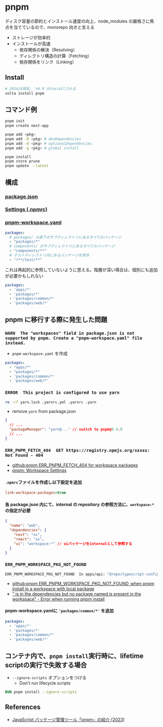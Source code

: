 # pnpm

ディスク容量の節約とインストール速度の向上、node_modules の厳格さに焦点を当てているので、monorepo 向きと言える

- ストレージが効率的
- インストールが高速
  - 依存関係の解決（Resolving）
  - ディレクトリ構造の計算（Fetching）
  - 依存関係をリンク（Linking）

## Install

```sh
# 2024/8現在、`v9.9`がinstallされる
volta install pnpm
```

## コマンド例

```sh
pnpm init
pnpm create next-app

pnpm add <pkg>
pnpm add -D <pkg> # devDependencies
pnpm add -O <pkg> # optionalDependencies
pnpm add -g <pkg> # global install

pnpm install
pnpm store prune
pnpm update --latest
```

## 構成

### [package.json](https://pnpm.io/package_json)

### [Settings (.npmrc)](https://pnpm.io/npmrc)

### [pnpm-workspace.yaml](https://pnpm.io/pnpm-workspace_yaml)

```yaml
packages:
  # packages/ の直下のサブディレクトリにあるすべてのパッケージ
  - "packages/*"
  # components/ のサブディレクトリにあるすべてのパッケージ
  - "components/**"
  # テストディレクトリ内にあるパッケージを除外
  - "!**/test/**"
```

これは再起的に参照していないように思える。階層が深い場合は、個別にも追加が必要かもしれない

```yaml
packages:
  - 'apps/*'
  - 'packages/*'
  - 'packages/common/*'
  - 'packages/web/*'
```

## pnpm に移行する際に発生した問題

### `WARN  The "workspaces" field in package.json is not supported by pnpm. Create a "pnpm-workspace.yaml" file instead.`

- `pnpm-workspace.yaml` を作成

```yaml
packages:
  - "apps/*"
  - "packages/*"
  - 'packages/common/*'
  - 'packages/web/*'
```

### `ERROR  This project is configured to use yarn`

```sh
rm -rf yarn.lock .yarnrc.yml .yarnrc .yarn
```

- remove `yarn` from package.json

```json
{
  // ...
  "packageManager": "yarn@..." // switch to pnpm@9.9.0
  // ...
}
```

### `ERR_PNPM_FETCH_404  GET https://registry.npmjs.org/xxxxx: Not Found - 404`

- [github:pnpm ERR_PNPM_FETCH_404 for workspace packages](https://github.com/pnpm/pnpm/issues/8036)
- [pnpm: Workspace Settings](https://pnpm.io/npmrc#workspace-settings)

#### `.npmrc`ファイルを作成し以下設定を追加

```ini
link-workspace-packages=true
```

#### 各 package.json 内にて、internal の repository の参照方法に、`workspace:*`の指定が必要

```json
{
  "name": "web",
  "dependencies": {
    "next": "xx",
    "react": "xx",
    "ui": "workspace:*" // uiパッケージをinternalとして参照する
  }
}
```

### `ERR_PNPM_WORKSPACE_PKG_NOT_FOUND`

```sh
ERR_PNPM_WORKSPACE_PKG_NOT_FOUND  In apps/api: "@repo/typescript-config@workspace:*" is in the dependencies but no package named "@repo/typescript-config" is present in the workspace
```

- [github:pnpm ERR_PNPM_WORKSPACE_PKG_NOT_FOUND  when pnpm install in a workspace with local package](https://github.com/pnpm/pnpm/issues/7678)
- ["<PackageA> is in the dependencies but no package named <PackageA> is present in the workspace" - Error when running pnpm install](https://stackoverflow.com/questions/77865368/packagea-is-in-the-dependencies-but-no-package-named-packagea-is-present-in)

#### pnpm-workspace.yamlに `'packages/common/*'` を追加
```yaml
packages:
  - 'apps/*'
  - 'packages/*'
  - 'packages/common/*'
  - 'packages/web/*'
```

## コンテナ内で、`pnpm install`実行時に、lifetime scriptの実行で失敗する場合

- `--ignore-scripts` オプションをつける
  - Don't run lifecycle scripts

```dockerfile
RUN pnpm install --ignore-scripts
```

## References

- [JavaScript パッケージ管理ツール「pnpm」の紹介 (2023)](https://zenn.dev/cloud_ace/articles/articlejs-package-manager-pnpm)
